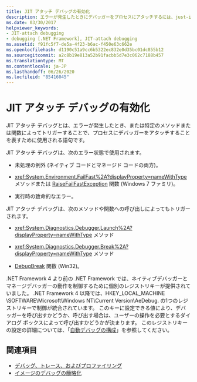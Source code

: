 ```yaml
---
title: JIT アタッチ デバッグの有効化
description: エラーが発生したときにデバッガーをプロセスにアタッチするには、just-in-time (JIT) アタッチデバッグを有効にします。 特定のメソッドまたは関数によってトリガーされる場合があります。
ms.date: 03/30/2017
helpviewer_keywords:
- JIT-attach debugging
- debugging [.NET Framework], JIT-attach debugging
ms.assetid: f91fc5f7-de5a-4f23-b6ac-f450e63c662e
ms.openlocfilehash: d1190c51a9cc6b5322ec832e0d35bc01dc855b12
ms.sourcegitcommit: a2c8b19e813a52b91facbb5d7e3c062c7188b457
ms.translationtype: MT
ms.contentlocale: ja-JP
ms.lasthandoff: 06/26/2020
ms.locfileid: "85416045"
---
```

# <a name="enabling-jit-attach-debugging"></a>JIT アタッチ デバッグの有効化
JIT アタッチ デバッグとは、エラーが発生したとき、または特定のメソッドまたは関数によってトリガーすることで、プロセスにデバッガーをアタッチすることを表すために使用される語句です。  
  
 JIT アタッチ デバッグは、次のエラー状態で使用されます。  
  
- 未処理の例外 (ネイティブ コードとマネージド コードの両方)。  
  
- <xref:System.Environment.FailFast%2A?displayProperty=nameWithType> メソッドまたは [RaiseFailFastException](/windows/win32/api/errhandlingapi/nf-errhandlingapi-raisefailfastexception) 関数 (Windows 7 ファミリ)。  
  
- 実行時の致命的なエラー。  
  
 JIT アタッチ デバッグは、次のメソッドや関数への呼び出しによってもトリガーされます。  
  
- <xref:System.Diagnostics.Debugger.Launch%2A?displayProperty=nameWithType> メソッド  
  
- <xref:System.Diagnostics.Debugger.Break%2A?displayProperty=nameWithType> メソッド  
  
- [DebugBreak](/windows/win32/api/debugapi/nf-debugapi-debugbreak) 関数 (Win32)。  
  
 .NET Framework 4 より前の .NET Framework では、ネイティブデバッガーとマネージデバッガーの動作を制御するために個別のレジストリキーが提供されていました。 .NET Framework 4 以降では、HKEY_LOCAL_MACHINE \SOFTWARE\Microsoft\Windows NT\Current Version\AeDebug. の1つのレジストリキーで制御が統合されています。 このキーに設定できる値により、デバッガーを呼び出すかどうか、呼び出す場合は、ユーザーの操作を必要とするダイアログ ボックスによって呼び出すかどうかが決まります。 このレジストリキーの設定の詳細については、「[自動デバッグの構成](/windows/win32/debug/configuring-automatic-debugging)」を参照してください。  
  
## <a name="see-also"></a>関連項目

- [デバッグ、トレース、およびプロファイリング](index.md)
- [イメージのデバッグの簡略化](making-an-image-easier-to-debug.md)
